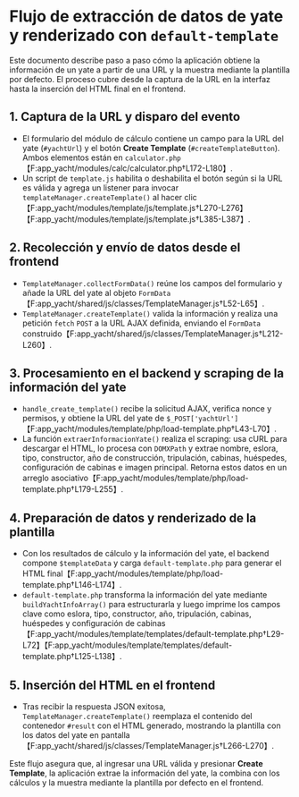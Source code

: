 # Flujo de extracción de datos de yate y renderizado con `default-template`

Este documento describe paso a paso cómo la aplicación obtiene la información de un yate a partir de una URL y la muestra mediante la plantilla por defecto. El proceso cubre desde la captura de la URL en la interfaz hasta la inserción del HTML final en el frontend.

## 1. Captura de la URL y disparo del evento
- El formulario del módulo de cálculo contiene un campo para la URL del yate (`#yachtUrl`) y el botón **Create Template** (`#createTemplateButton`). Ambos elementos están en `calculator.php`【F:app_yacht/modules/calc/calculator.php†L172-L180】.
- Un script de `template.js` habilita o deshabilita el botón según si la URL es válida y agrega un listener para invocar `templateManager.createTemplate()` al hacer clic【F:app_yacht/modules/template/js/template.js†L270-L276】【F:app_yacht/modules/template/js/template.js†L385-L387】.

## 2. Recolección y envío de datos desde el frontend
- `TemplateManager.collectFormData()` reúne los campos del formulario y añade la URL del yate al objeto `FormData`【F:app_yacht/shared/js/classes/TemplateManager.js†L52-L65】.
- `TemplateManager.createTemplate()` valida la información y realiza una petición `fetch` `POST` a la URL AJAX definida, enviando el `FormData` construido【F:app_yacht/shared/js/classes/TemplateManager.js†L212-L260】.

## 3. Procesamiento en el backend y scraping de la información del yate
- `handle_create_template()` recibe la solicitud AJAX, verifica nonce y permisos, y obtiene la URL del yate de `$_POST['yachtUrl']`【F:app_yacht/modules/template/php/load-template.php†L43-L70】.
- La función `extraerInformacionYate()` realiza el scraping: usa cURL para descargar el HTML, lo procesa con `DOMXPath` y extrae nombre, eslora, tipo, constructor, año de construcción, tripulación, cabinas, huéspedes, configuración de cabinas e imagen principal. Retorna estos datos en un arreglo asociativo【F:app_yacht/modules/template/php/load-template.php†L179-L255】.

## 4. Preparación de datos y renderizado de la plantilla
- Con los resultados de cálculo y la información del yate, el backend compone `$templateData` y carga `default-template.php` para generar el HTML final【F:app_yacht/modules/template/php/load-template.php†L146-L174】.
- `default-template.php` transforma la información del yate mediante `buildYachtInfoArray()` para estructurarla y luego imprime los campos clave como eslora, tipo, constructor, año, tripulación, cabinas, huéspedes y configuración de cabinas【F:app_yacht/modules/template/templates/default-template.php†L29-L72】【F:app_yacht/modules/template/templates/default-template.php†L125-L138】.

## 5. Inserción del HTML en el frontend
- Tras recibir la respuesta JSON exitosa, `TemplateManager.createTemplate()` reemplaza el contenido del contenedor `#result` con el HTML generado, mostrando la plantilla con los datos del yate en pantalla【F:app_yacht/shared/js/classes/TemplateManager.js†L266-L270】.

Este flujo asegura que, al ingresar una URL válida y presionar **Create Template**, la aplicación extrae la información del yate, la combina con los cálculos y la muestra mediante la plantilla por defecto en el frontend.

